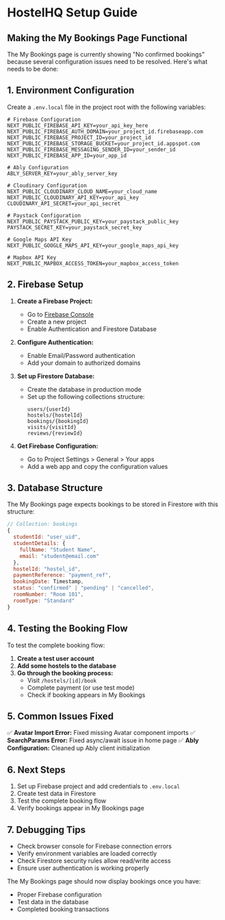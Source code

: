# HostelHQ Setup Guide

## Making the My Bookings Page Functional

The My Bookings page is currently showing "No confirmed bookings" because several configuration issues need to be resolved. Here's what needs to be done:

## 1. Environment Configuration

Create a `.env.local` file in the project root with the following variables:

```env
# Firebase Configuration
NEXT_PUBLIC_FIREBASE_API_KEY=your_api_key_here
NEXT_PUBLIC_FIREBASE_AUTH_DOMAIN=your_project_id.firebaseapp.com
NEXT_PUBLIC_FIREBASE_PROJECT_ID=your_project_id
NEXT_PUBLIC_FIREBASE_STORAGE_BUCKET=your_project_id.appspot.com
NEXT_PUBLIC_FIREBASE_MESSAGING_SENDER_ID=your_sender_id
NEXT_PUBLIC_FIREBASE_APP_ID=your_app_id

# Ably Configuration
ABLY_SERVER_KEY=your_ably_server_key

# Cloudinary Configuration
NEXT_PUBLIC_CLOUDINARY_CLOUD_NAME=your_cloud_name
NEXT_PUBLIC_CLOUDINARY_API_KEY=your_api_key
CLOUDINARY_API_SECRET=your_api_secret

# Paystack Configuration
NEXT_PUBLIC_PAYSTACK_PUBLIC_KEY=your_paystack_public_key
PAYSTACK_SECRET_KEY=your_paystack_secret_key

# Google Maps API Key
NEXT_PUBLIC_GOOGLE_MAPS_API_KEY=your_google_maps_api_key

# Mapbox API Key
NEXT_PUBLIC_MAPBOX_ACCESS_TOKEN=your_mapbox_access_token
```

## 2. Firebase Setup

1. **Create a Firebase Project:**
   - Go to [Firebase Console](https://console.firebase.google.com/)
   - Create a new project
   - Enable Authentication and Firestore Database

2. **Configure Authentication:**
   - Enable Email/Password authentication
   - Add your domain to authorized domains

3. **Set up Firestore Database:**
   - Create the database in production mode
   - Set up the following collections structure:
     ```
     users/{userId}
     hostels/{hostelId}
     bookings/{bookingId}
     visits/{visitId}
     reviews/{reviewId}
     ```

4. **Get Firebase Configuration:**
   - Go to Project Settings > General > Your apps
   - Add a web app and copy the configuration values

## 3. Database Structure

The My Bookings page expects bookings to be stored in Firestore with this structure:

```javascript
// Collection: bookings
{
  studentId: "user_uid",
  studentDetails: {
    fullName: "Student Name",
    email: "student@email.com"
  },
  hostelId: "hostel_id",
  paymentReference: "payment_ref",
  bookingDate: Timestamp,
  status: "confirmed" | "pending" | "cancelled",
  roomNumber: "Room 101",
  roomType: "Standard"
}
```

## 4. Testing the Booking Flow

To test the complete booking flow:

1. **Create a test user account**
2. **Add some hostels to the database**
3. **Go through the booking process:**
   - Visit `/hostels/[id]/book`
   - Complete payment (or use test mode)
   - Check if booking appears in My Bookings

## 5. Common Issues Fixed

✅ **Avatar Import Error:** Fixed missing Avatar component imports
✅ **SearchParams Error:** Fixed async/await issue in home page
✅ **Ably Configuration:** Cleaned up Ably client initialization

## 6. Next Steps

1. Set up Firebase project and add credentials to `.env.local`
2. Create test data in Firestore
3. Test the complete booking flow
4. Verify bookings appear in My Bookings page

## 7. Debugging Tips

- Check browser console for Firebase connection errors
- Verify environment variables are loaded correctly
- Check Firestore security rules allow read/write access
- Ensure user authentication is working properly

The My Bookings page should now display bookings once you have:
- Proper Firebase configuration
- Test data in the database
- Completed booking transactions
